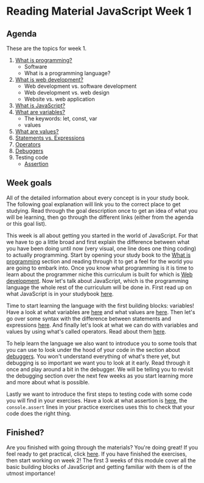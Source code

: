 # Reading Material JavaScript Week 1

## Agenda

These are the topics for week 1.

1. [What is programming?](https://study.hackyourfuture.net/#/programming/README)
   - Software
   - What is a programming language?
2. [What is web development?](https://study.hackyourfuture.net/#/the-internet/web-development)
   - Web development vs. software development
   - Web development vs. web design
   - Website vs. web application
3. [What is JavaScript?](https://study.hackyourfuture.net/#/javascript/README)
4. [What are variables?](https://study.hackyourfuture.net/#/javascript/variables)
   - The keywords: let, const, var
   - values
5. [What are values?](https://study.hackyourfuture.net/#/javascript/values)
6. [Statements vs. Expressions](https://study.hackyourfuture.net/#/javascript/statements-vs-expressions)
7. [Operators](https://study.hackyourfuture.net/#/javascript/operators)
8. [Debuggers](https://study.hackyourfuture.net/#/tools/debuggers)
9. Testing code
   - [Assertion](https://study.hackyourfuture.net/#/testing/assertion)

## Week goals
All of the detailed information about every concept is in your study book. The following goal explanation will link you to the correct place to get studying. Read through the goal description once to get an idea of what you will be learning, then go through the different links (either from the agenda or this goal list).

This week is all about getting you started in the world of JavaScript. For that we have to go a little broad and first explain the difference between what you have been doing until now (very visual, one line does one thing coding) to actually programming. Start by opening your study book to the [What is programming](https://study.hackyourfuture.net/#/programming/README) section and reading through it to get a feel for the world you are going to embark into. Once you know what programming is it is time to learn about the programmer niche this curriculum is built for which is [Web development](https://study.hackyourfuture.net/#/the-internet/web-development). Now let's talk about JavaScript, which is the programming language the whole rest of the curriculum will be done in. First read up on what JavaScript is in your studybook [here](https://study.hackyourfuture.net/#/javascript/README).

Time to start learning the language with the first building blocks: variables! Have a look at what variables are [here](https://study.hackyourfuture.net/#/javascript/variables) and what values are [here](https://study.hackyourfuture.net/#/javascript/values). Then let's go over some syntax with the difference between statements and expressions [here](https://study.hackyourfuture.net/#/javascript/statements-vs-expressions). And finally let's look at what we can do with variables and values by using what's called operators. Read about them [here](https://study.hackyourfuture.net/#/javascript/operators).

To help learn the language we also want to introduce you to some tools that you can use to look under the hood of your code in the section about [debuggers](https://study.hackyourfuture.net/#/tools/debuggers). You won't understand everything of what's there yet, but debugging is so important we want you to look at it early. Read through it once and play around a bit in the debugger. We will be telling you to revisit the debugging section over the next few weeks as you start learning more and more about what is possible. 

Lastly we want to introduce the first steps to testing code with some code you will find in your exercises. Have a look at what assertion is [here](https://study.hackyourfuture.net/#/testing/assertion), the `console.assert` lines in your practice exercises uses this to check that your code does the right thing.

## Finished?

Are you finished with going through the materials? You're doing great! If you feel ready to get practical, click [here](./MAKEME.md). If you have finished the exercises, then start working on week 2! The first 3 weeks of this module cover all the basic building blocks of JavaScript and getting familiar with them is of the utmost importance!
